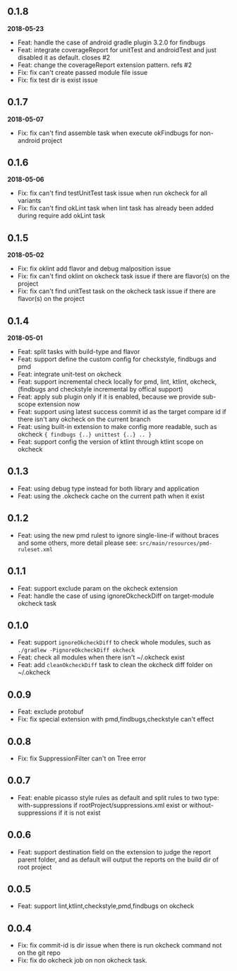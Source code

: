## 0.1.8

__2018-05-23__

- Feat: handle the case of android gradle plugin 3.2.0 for findbugs
- Feat: integrate coverageReport for unitTest and androidTest and just disabled it as default. closes #2
- Feat: change the coverageReport extension pattern. refs #2
- Fix: fix can't create passed module file issue
- Fix: fix test dir is exist issue

## 0.1.7

__2018-05-07__

- Fix: fix can't find assemble task when execute okFindbugs for non-android project

## 0.1.6

__2018-05-06__

- Fix: fix can't find testUnitTest task issue when run okcheck for all variants
- Fix: fix can't find okLint task when lint task has already been added during require add okLint task

## 0.1.5

__2018-05-02__

- Fix: fix oklint add flavor and debug malposition issue
- Fix: fix can't find oklint on okcheck task issue if there are flavor(s) on the project
- Fix: fix can't find unitTest task on the okcheck task issue if there are flavor(s) on the project

## 0.1.4

__2018-05-01__

- Feat: split tasks with build-type and flavor
- Feat: support define the custom config for checkstyle, findbugs and pmd
- Feat: integrate unit-test on okcheck
- Feat: support incremental check locally for pmd, lint, ktlint, okcheck, (findbugs and checkstyle incremental by offical support)
- Feat: apply sub plugin only if it is enabled, because we provide sub-scope extension now
- Feat: support using latest success commit id as the target compare id if there isn't any okcheck on the current branch
- Feat: using built-in extension to make config more readable, such as okcheck `{ findbugs {..} unittest {..} .. }`
- Feat: support config the version of ktlint through ktlint scope on okcheck

## 0.1.3

- Feat: using debug type instead for both library and application
- Feat: using the .okcheck cache on the current path when it exist

## 0.1.2

- Feat: using the new pmd rulest to ignore single-line-if without braces and some others, more detail please see: `src/main/resources/pmd-ruleset.xml`

## 0.1.1

- Feat: support exclude param on the okcheck extension
- Feat: handle the case of using ignoreOkcheckDiff on target-module okcheck task

## 0.1.0

- Feat: support `ignoreOkcheckDiff` to check whole modules, such as `./gradlew -PignoreOkcheckDiff okcheck`
- Feat: check all modules when there isn't ~/.okcheck exist
- Feat: add `cleanOkcheckDiff` task to clean the okcheck diff folder on ~/.okcheck

## 0.0.9

- Feat: exclude protobuf
- Fix: fix special extension with pmd,findbugs,checkstyle can't effect

## 0.0.8

- Fix: fix SuppressionFilter can't on Tree error

## 0.0.7

- Feat: enable picasso style rules as default and split rules to two type: with-suppressions if rootProject/suppressions.xml exist or without-suppressions if it is not exist

## 0.0.6

- Feat: support destination field on the extension to judge the report parent folder, and as default will output the reports on the build dir of root project

## 0.0.5

- Feat: support lint,ktlint,checkstyle,pmd,findbugs on okcheck

## 0.0.4

- Fix: fix commit-id is dir issue when there is run okcheck command not on the git repo
- Fix: fix do okcheck job on non okcheck task.
